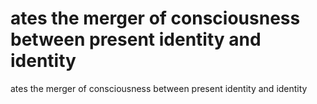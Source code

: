 # ates the merger of consciousness between present identity and identity

ates the merger of consciousness between present identity and identity